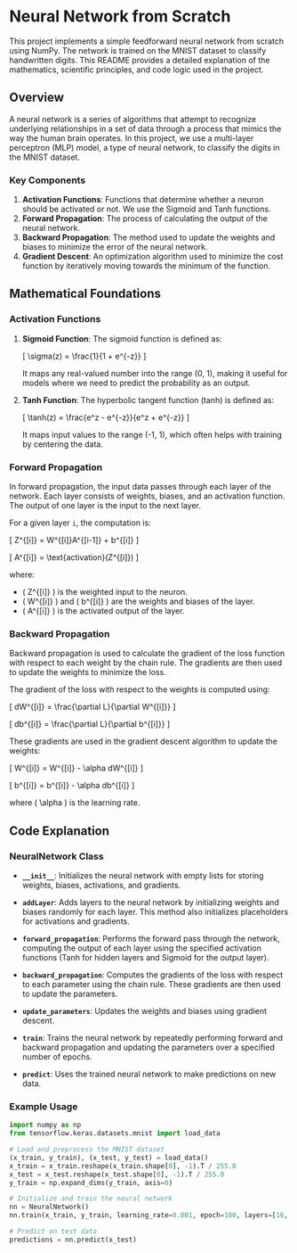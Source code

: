 # Neural Network from Scratch

This project implements a simple feedforward neural network from scratch using NumPy. The network is trained on the MNIST dataset to classify handwritten digits. This README provides a detailed explanation of the mathematics, scientific principles, and code logic used in the project.

## Overview

A neural network is a series of algorithms that attempt to recognize underlying relationships in a set of data through a process that mimics the way the human brain operates. In this project, we use a multi-layer perceptron (MLP) model, a type of neural network, to classify the digits in the MNIST dataset.

### Key Components

1. **Activation Functions**: Functions that determine whether a neuron should be activated or not. We use the Sigmoid and Tanh functions.
2. **Forward Propagation**: The process of calculating the output of the neural network.
3. **Backward Propagation**: The method used to update the weights and biases to minimize the error of the neural network.
4. **Gradient Descent**: An optimization algorithm used to minimize the cost function by iteratively moving towards the minimum of the function.

## Mathematical Foundations

### Activation Functions

1. **Sigmoid Function**: The sigmoid function is defined as:

   \[
   \sigma(z) = \frac{1}{1 + e^{-z}}
   \]

   It maps any real-valued number into the range (0, 1), making it useful for models where we need to predict the probability as an output.

2. **Tanh Function**: The hyperbolic tangent function (tanh) is defined as:

   \[
   \tanh(z) = \frac{e^z - e^{-z}}{e^z + e^{-z}}
   \]

   It maps input values to the range (-1, 1), which often helps with training by centering the data.

### Forward Propagation

In forward propagation, the input data passes through each layer of the network. Each layer consists of weights, biases, and an activation function. The output of one layer is the input to the next layer.

For a given layer `i`, the computation is:

\[
Z^{[i]} = W^{[i]}A^{[i-1]} + b^{[i]}
\]

\[
A^{[i]} = \text{activation}(Z^{[i]})
\]

where:
- \( Z^{[i]} \) is the weighted input to the neuron.
- \( W^{[i]} \) and \( b^{[i]} \) are the weights and biases of the layer.
- \( A^{[i]} \) is the activated output of the layer.

### Backward Propagation

Backward propagation is used to calculate the gradient of the loss function with respect to each weight by the chain rule. The gradients are then used to update the weights to minimize the loss.

The gradient of the loss with respect to the weights is computed using:

\[
dW^{[i]} = \frac{\partial L}{\partial W^{[i]}}
\]

\[
db^{[i]} = \frac{\partial L}{\partial b^{[i]}}
\]

These gradients are used in the gradient descent algorithm to update the weights:

\[
W^{[i]} = W^{[i]} - \alpha dW^{[i]}
\]

\[
b^{[i]} = b^{[i]} - \alpha db^{[i]}
\]

where \( \alpha \) is the learning rate.

## Code Explanation

### NeuralNetwork Class

- **`__init__`**: Initializes the neural network with empty lists for storing weights, biases, activations, and gradients.

- **`addLayer`**: Adds layers to the neural network by initializing weights and biases randomly for each layer. This method also initializes placeholders for activations and gradients.

- **`forward_propagation`**: Performs the forward pass through the network, computing the output of each layer using the specified activation functions (Tanh for hidden layers and Sigmoid for the output layer).

- **`backward_propagation`**: Computes the gradients of the loss with respect to each parameter using the chain rule. These gradients are then used to update the parameters.

- **`update_parameters`**: Updates the weights and biases using gradient descent.

- **`train`**: Trains the neural network by repeatedly performing forward and backward propagation and updating the parameters over a specified number of epochs.

- **`predict`**: Uses the trained neural network to make predictions on new data.

### Example Usage

```python
import numpy as np
from tensorflow.keras.datasets.mnist import load_data

# Load and preprocess the MNIST dataset
(x_train, y_train), (x_test, y_test) = load_data()
x_train = x_train.reshape(x_train.shape[0], -1).T / 255.0
x_test = x_test.reshape(x_test.shape[0], -1).T / 255.0
y_train = np.expand_dims(y_train, axis=0)

# Initialize and train the neural network
nn = NeuralNetwork()
nn.train(x_train, y_train, learning_rate=0.001, epoch=100, layers=[16, 1])

# Predict on test data
predictions = nn.predict(x_test)

